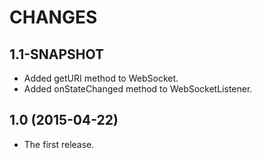 CHANGES
=======


1.1-SNAPSHOT
------------

- Added getURI method to WebSocket.
- Added onStateChanged method to WebSocketListener.


1.0 (2015-04-22)
----------------

- The first release.
